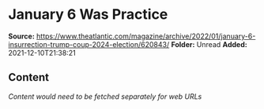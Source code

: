 # January 6 Was Practice

**Source:** https://www.theatlantic.com/magazine/archive/2022/01/january-6-insurrection-trump-coup-2024-election/620843/
**Folder:** Unread
**Added:** 2021-12-10T21:38:21




## Content
*Content would need to be fetched separately for web URLs*

